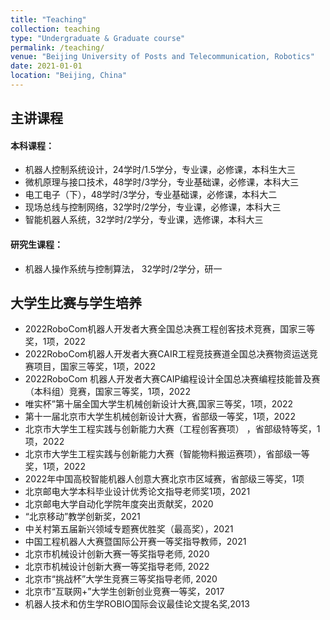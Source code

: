 ```yaml
---
title: "Teaching"
collection: teaching
type: "Undergraduate & Graduate course"
permalink: /teaching/
venue: "Beijing University of Posts and Telecommunication, Robotics"
date: 2021-01-01
location: "Beijing, China"
---
```

## 主讲课程

#### 本科课程：
* 机器人控制系统设计，24学时/1.5学分，专业课，必修课，本科生大三
* 微机原理与接口技术，48学时/3学分，专业基础课，必修课，本科大三
* 电工电子（下），48学时/3学分，专业基础课，必修课，本科大二
* 现场总线与控制网络，32学时/2学分，专业课，必修课，本科大三
* 智能机器人系统，32学时/2学分，专业课，选修课，本科大三
  
#### 研究生课程：
* 机器人操作系统与控制算法， 32学时/2学分，研一

## 大学生比赛与学生培养

* 2022RoboCom机器人开发者大赛全国总决赛工程创客技术竞赛，国家三等奖，1项，2022
* 2022RoboCom机器人开发者大赛CAIR工程竞技赛道全国总决赛物资运送竞赛项目，国家三等奖，1项，2022
* 2022RoboCom 机器人开发者大赛CAIP编程设计全国总决赛编程技能普及赛（本科组）竞赛，国家三等奖，1项，2022
* 唯实杯”第十届全国大学生机械创新设计大赛,国家三等奖，1项，2022
* 第十一届北京市大学生机械创新设计大赛，省部级一等奖，1项，2022
* 北京市大学生工程实践与创新能力大赛（工程创客赛项）	，省部级特等奖，1项，2022
* 北京市大学生工程实践与创新能力大赛（智能物料搬运赛项），省部级一等奖，1项，2022
* 2022年中国高校智能机器人创意大赛北京市区域赛，省部级三等奖，1项
* 北京邮电大学本科毕业设计优秀论文指导老师奖1项，2021
* 北京邮电大学自动化学院年度突出贡献奖，2020
* “北京移动”教学创新奖，2021
* 中关村第五届新兴领域专题赛优胜奖（最高奖），2021
* 中国工程机器人大赛暨国际公开赛一等奖指导教师，2021
* 北京市机械设计创新大赛一等奖指导老师, 2020
* 北京市机械设计创新大赛一等奖指导老师, 2022
* 北京市“挑战杯”大学生竞赛三等奖指导老师, 2020
* 北京市“互联网+”大学生创新创业竞赛一等奖，2017
* 机器人技术和仿生学ROBIO国际会议最佳论文提名奖,2013
